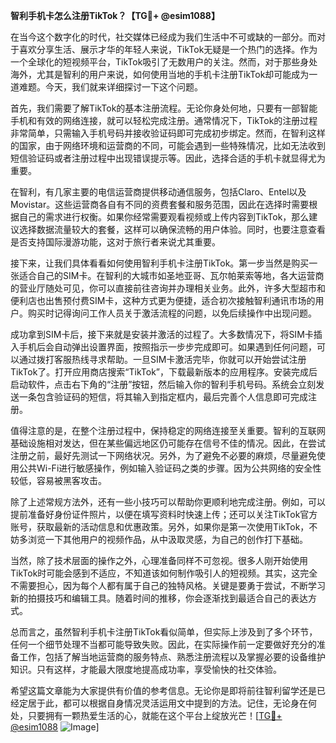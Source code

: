 **智利手机卡怎么注册TikTok？【TG💪+ @esim1088】**

在当今这个数字化的时代，社交媒体已经成为我们生活中不可或缺的一部分。而对于喜欢分享生活、展示才华的年轻人来说，TikTok无疑是一个热门的选择。作为一个全球化的短视频平台，TikTok吸引了无数用户的关注。然而，对于那些身处海外，尤其是智利的用户来说，如何使用当地的手机卡注册TikTok却可能成为一道难题。今天，我们就来详细探讨一下这个问题。

首先，我们需要了解TikTok的基本注册流程。无论你身处何地，只要有一部智能手机和有效的网络连接，就可以轻松完成注册。通常情况下，TikTok的注册过程非常简单，只需输入手机号码并接收验证码即可完成初步绑定。然而，在智利这样的国家，由于网络环境和运营商的不同，可能会遇到一些特殊情况，比如无法收到短信验证码或者注册过程中出现错误提示等。因此，选择合适的手机卡就显得尤为重要。

在智利，有几家主要的电信运营商提供移动通信服务，包括Claro、Entel以及Movistar。这些运营商各自有不同的资费套餐和服务范围，因此在选择时需要根据自己的需求进行权衡。如果你经常需要观看视频或上传内容到TikTok，那么建议选择数据流量较大的套餐，这样可以确保流畅的用户体验。同时，也要注意查看是否支持国际漫游功能，这对于旅行者来说尤其重要。

接下来，让我们具体看看如何使用智利手机卡注册TikTok。第一步当然是购买一张适合自己的SIM卡。在智利的大城市如圣地亚哥、瓦尔帕莱索等地，各大运营商的营业厅随处可见，你可以直接前往咨询并办理相关业务。此外，许多大型超市和便利店也出售预付费SIM卡，这种方式更为便捷，适合初次接触智利通讯市场的用户。购买时记得询问工作人员关于激活流程的问题，以免后续操作中出现问题。

成功拿到SIM卡后，接下来就是安装并激活的过程了。大多数情况下，将SIM卡插入手机后会自动弹出设置界面，按照指示一步步完成即可。如果遇到任何问题，可以通过拨打客服热线寻求帮助。一旦SIM卡激活完毕，你就可以开始尝试注册TikTok了。打开应用商店搜索“TikTok”，下载最新版本的应用程序。安装完成后启动软件，点击右下角的“注册”按钮，然后输入你的智利手机号码。系统会立刻发送一条包含验证码的短信，将其输入到指定框内，最后完善个人信息即可完成注册。

值得注意的是，在整个注册过程中，保持稳定的网络连接至关重要。智利的互联网基础设施相对发达，但在某些偏远地区仍可能存在信号不佳的情况。因此，在尝试注册之前，最好先测试一下网络状况。另外，为了避免不必要的麻烦，尽量避免使用公共Wi-Fi进行敏感操作，例如输入验证码之类的步骤。因为公共网络的安全性较低，容易被黑客攻击。

除了上述常规方法外，还有一些小技巧可以帮助你更顺利地完成注册。例如，可以提前准备好身份证件照片，以便在填写资料时快速上传；还可以关注TikTok官方账号，获取最新的活动信息和优惠政策。另外，如果你是第一次使用TikTok，不妨多浏览一下其他用户的视频作品，从中汲取灵感，为自己的创作打下基础。

当然，除了技术层面的操作之外，心理准备同样不可忽视。很多人刚开始使用TikTok时可能会感到不适应，不知道该如何制作吸引人的短视频。其实，这完全不需要担心，因为每个人都有属于自己的独特风格。关键是要勇于尝试，不断学习新的拍摄技巧和编辑工具。随着时间的推移，你会逐渐找到最适合自己的表达方式。

总而言之，虽然智利手机卡注册TikTok看似简单，但实际上涉及到了多个环节，任何一个细节处理不当都可能导致失败。因此，在实际操作前一定要做好充分的准备工作，包括了解当地运营商的服务特点、熟悉注册流程以及掌握必要的设备维护知识。只有这样，才能最大限度地提高成功率，享受愉快的社交体验。

希望这篇文章能为大家提供有价值的参考信息。无论你是即将前往智利留学还是已经定居于此，都可以根据自身情况灵活运用文中提到的方法。记住，无论身在何处，只要拥有一颗热爱生活的心，就能在这个平台上绽放光芒！[[TG💪+ @esim1088](https://t.me/s/esim1088) ![Image](https://i.postimg.cc/4NQfJmqS/Snipaste-2025-05-13-00-14-12.png)]